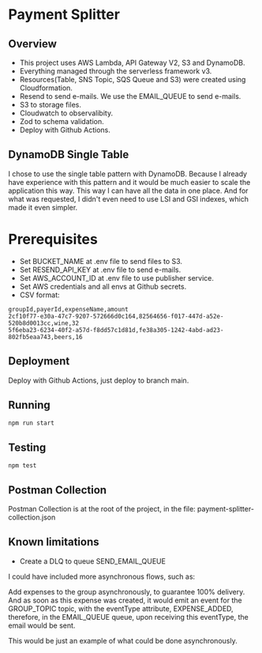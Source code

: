 # Payment Splitter

## Overview

- This project uses AWS Lambda, API Gateway V2, S3 and DynamoDB.
- Everything managed through the serverless framework v3.
- Resources(Table, SNS Topic, SQS Queue and S3) were created using Cloudformation.
- Resend to send e-mails. We use the EMAIL_QUEUE to send e-mails.
- S3 to storage files.
- Cloudwatch to observalibity.
- Zod to schema validation.
- Deploy with Github Actions.

## DynamoDB Single Table

I chose to use the single table pattern with DynamoDB. Because I already have experience with this pattern and it would be much easier to scale the application this way. This way I can have all the data in one place. And for what was requested, I didn't even need to use LSI and GSI indexes, which made it even simpler.

# Prerequisites

- Set BUCKET_NAME at .env file to send files to S3.
- Set RESEND_API_KEY at .env file to send e-mails.
- Set AWS_ACCOUNT_ID at .env file to use publisher service.
- Set AWS credentials and all envs at Github secrets.
- CSV format:
```
groupId,payerId,expenseName,amount
2cf10f77-e30a-47c7-9207-572666d0c164,82564656-f017-447d-a52e-520b8d0013cc,wine,32
5f6eba23-6234-40f2-a57d-f8dd57c1d81d,fe38a305-1242-4abd-ad23-802fb5eaa743,beers,16
```

## Deployment

Deploy with Github Actions, just deploy to branch main.

## Running

```
npm run start
```

## Testing

```
npm test
```

## Postman Collection

Postman Collection is at the root of the project, in the file: payment-splitter-collection.json

## Known limitations

- Create a DLQ to queue SEND_EMAIL_QUEUE

I could have included more asynchronous flows, such as:

Add expenses to the group asynchronously, to guarantee 100% delivery. And as soon as this expense was created, it would emit an event for the GROUP_TOPIC topic, with the eventType attribute, EXPENSE_ADDED, therefore, in the EMAIL_QUEUE queue, upon receiving this eventType, the email would be sent.

This would be just an example of what could be done asynchronously.
